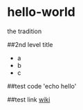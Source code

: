 # hello-world
the tradition

##2nd level title

* a
* b
* c

##test code
'echo hello'

##test link
[wiki](wikipedia.org)

